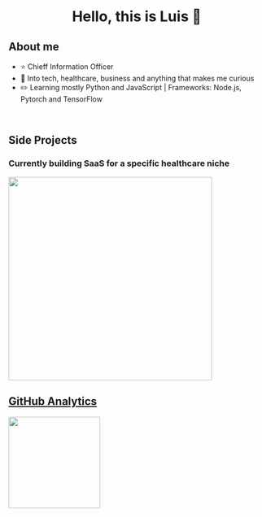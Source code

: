 <div align="center">
<h1 align="center">Hello, this is Luis 👋</h1>
</div>

## About me
- ⭐ Chieff Information Officer 
- 📲  Into tech, healthcare, business and anything that makes me curious
- ✏️ Learning mostly Python and JavaScript | Frameworks: Node.js, Pytorch and TensorFlow
<br>

## Side Projects
<tr>
<td width="50%">
<h3 align="left">Currently building SaaS for a specific healthcare niche</h3>
<div align="left">
<a href="https://github.com/Lucarnm" target="_blank"> <img src="https://i.imgur.com/l8DhzQl.jpeg" width="400" ></a>
<p>
<a href="https://github.com/Lucarnm" target="_blank">
</div>
</td>

## GitHub Analytics
<a href="https://github.com/Lucarnm">
  <img height="180em" src="https://github-readme-stats-eight-theta.vercel.app/api?username=Lucarnm&show_icons=true&theme=algolia&include_all_commits=true&count_private=true"/>
</a>
</p>
